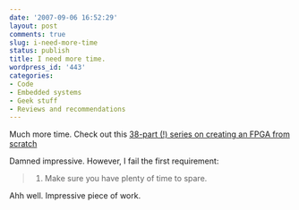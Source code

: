 ```yaml
---
date: '2007-09-06 16:52:29'
layout: post
comments: true
slug: i-need-more-time
status: publish
title: I need more time.
wordpress_id: '443'
categories:
- Code
- Embedded systems
- Geek stuff
- Reviews and recommendations
---
```


Much more time. Check out this [38-part (!) series on creating an FPGA from scratch ](http://www.embedded.com/design/embeddedfpga/201803017?_requestid=401438)



Damned impressive. However, I fail the first requirement:


> 

> 
> 

>   1. Make sure you have plenty of time to spare.



Ahh well. Impressive piece of work.
